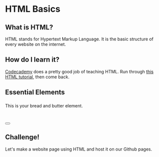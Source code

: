 # HTML Basics

## What is HTML?

HTML stands for Hypertext Markup Language. It is the basic structure of every website on the internet.

## How do I learn it?

[Codecademy](https://www.codecademy.com/learn) does a pretty good job of teaching HTML. Run through [this HTML tutorial](https://www.codecademy.com/learn/learn-html), then come back.

## Essential Elements

### <p>

This is your bread and butter element.

### <a>

### <img>

### <button>

## Challenge!

Let's make a website page using HTML and host it on our Github pages.
